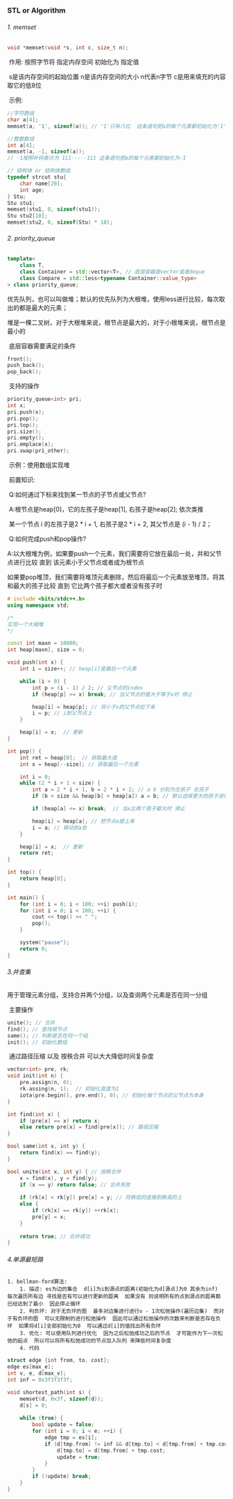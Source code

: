 ### STL or Algorithm

###### 	1. memset

```cpp
void *memset(void *s, int c, size_t n);
```

​	作用: 按照字节将 指定内存空间 初始化为 指定值

​	s是该内存空间的起始位置 	n是该内存空间的大小  n代表n字节		c是用来填充的内容 取它的低8位

​	示例: 

```cpp
//字符数组
char a[4];
memset(a, '1', sizeof(a)); // '1'只有八位  这条语句把a的每个元素都初始化为'1'

//整数数组
int a[4];
memset(a, -1, sizeof(a)); 
// -1按照补码表示为 111·····111 这条语句把a的每个元素都初始化为-1

// 结构体 or 结构体数组
typedef strcut stu{
    char name[20];
    int age;
} Stu;
Stu stu1;
memset(stu1, 0, sizeof(stu1));
Stu stu2[10]; 
memset(stu2, 0, sizeof(Stu) * 10);
```

###### 2. priority_queue

```cpp
template<
    class T,
    class Container = std::vector<T>, // 底层容器是vector或者deque
    class Compare = std::less<typename Container::value_type>
> class priority_queue;
```

​	优先队列，也可以叫做堆；默认的优先队列为大根堆，使用less进行比较，每次取出的都是最大的元素；

​	堆是一棵二叉树，对于大根堆来说，根节点是最大的，对于小根堆来说，根节点是最小的

​	底层容器需要满足的条件

```cpp
front();
push_back();
pop_back();
```

​	支持的操作

```cpp
priority_queue<int> pri;
int x;
pri.push(x);
pri.pop();
pri.top();
pri.size();
pri.empty();
pri.emplace(x);
pri.swap(pri_other);
```

​	示例：使用数组实现堆

​		前置知识: 

​			Q:如何通过下标来找到某一节点的子节点或父节点?

​			A:根节点是heap[0]，它的左孩子是heap[1], 右孩子是heap[2]; 依次类推

​			    某一个节点 i 的左孩子是2 * i + 1, 右孩子是2 * i + 2, 其父节点是 (i - 1) / 2；

​			Q:如何完成push和pop操作?

​			A:以大根堆为例，如果要push一个元素，我们需要将它放在最后一处，并和父节点进行比较 直到 该元素小于父节点或者成为根节点

​				如果要pop堆顶，我们需要将堆顶元素删除，然后将最后一个元素放至堆顶，将其和最大的孩子比较 直到 它比两个孩子都大或者没有孩子时

```cpp
# include <bits/stdc++.h>
using namespace std;

/*
实现一个大根堆
*/

const int maxn = 10000;
int heap[maxn], size = 0;

void push(int x) {
    int i = size++; // heap[i]是最后一个元素

    while (i > 0) {
        int p = (i - 1) / 2; // 父节点的index
        if (heap[p] >= x) break; // 当父节点的值大于等于x时 停止

        heap[i] = heap[p]; // 将小于x的父节点拉下来
        i = p; // i到父节点上
    }

    heap[i] = x;  // 更新
}

int pop() {
    int ret = heap[0];  // 获取最大值
    int x = heap[--size]; // 获取最后一个元素

    int i = 0;
    while (2 * i + 1 < size) {
        int a = 2 * i + 1, b = 2 * i + 2; // a b 分别为左孩子 右孩子 
        if (b < size && heap[b] > heap[a]) a = b; // 默认选择更大的孩子进行比较

        if (heap[a] <= x) break;  // 当x比两个孩子都大时 停止

        heap[i] = heap[a]; // 把节点a提上来
        i = a; // 移动到a处
    }

    heap[i] = x;  // 更新
    return ret;
}

int top() {
    return heap[0];
}

int main() {
    for (int i = 0; i < 100; ++i) push(i);
    for (int i = 0; i < 100; ++i) {
        cout << top() << " ";
        pop();
    }

    system("pause");
    return 0;
}
```

###### 3.并查集

​	用于管理元素分组，支持合并两个分组，以及查询两个元素是否在同一分组

​	主要操作

```cpp
unite(); // 合并
find(); // 查找根节点
same(); // 判断是否在同一个组 
init(); // 初始化数组
```

​	通过路径压缩 以及 按秩合并 可以大大降低时间复杂度

```cpp
vector<int> pre, rk;
void init(int n) {
	pre.assign(n, 0);
	rk.assing(n, 1);  // 初始化高度为1
	iota(pre.begin(), pre.end(), 0); // 初始化每个节点的父节点为本身
}

int find(int x) {
    if (pre[x] == x) return x;
    else return pre[x] = find(pre[x]); // 路径压缩
}

bool same(int x, int y) {
    return find(x) == find(y);
}

bool unite(int x, int y) { // 按秩合并
    x = find(x), y = find(y);
    if (x == y) return false; // 合并失败
    
    if (rk[x] < rk[y]) pre[x] = y; // 将秩低的连接到秩高的上
    else {
        if (rk[x] == rk[y]) ++rk[x];
        pre[y] = x;
    }
    
    return true; // 合并成功
}
```

###### 4.单源最短路

 	1. bellman-ford算法: 
     	1. 描述: es为边的集合  d[i]为i到源点的距离(初始化为d[源点]为0 其余为inf)  每次遍历所有边 寻找是否有可以进行更新的距离  如果没有 则说明所有的点到源点的距离都已经达到了最小  因此停止循环
     	2. 判负环: 对于无负环的图  最多对边集进行进行v - 1次松弛操作(遍历边集)  而对于有负环的图  可以无限制的进行松弛操作  因此可以通过松弛操作的次数来判断是否存在负环  如果将d[i]全部初始化为0  可以通过d[i]的值找出所有负环
     	3. 优化: 可以使用队列进行优化  因为之后松弛成功之后的节点  才可能作为下一次松弛的起点  所以可以将所有松弛成功的节点加入队列 来降低时间复杂度
     	4. 代码

```cpp
struct edge {int from, to, cost};
edge es[max_e];
int v, e, d[max_v];
int inf = 0x3f3f3f3f;

void shortest_path(int s) {
	memset(d, 0x3f, sizeof(d));
	d[s] = 0;
	
	while (true) {
		bool update = false;
		for (int i = 0; i < e; ++i) {
			edge tmp = es[i];
			if (d[tmp.from] != inf && d[tmp.to] < d[tmp.from] + tmp.cost) {
				d[tmp.to] = d[tmp.from] + tmp.cost;
				update = true;
			}
		}
		if (!update) break;
	}
}
```


